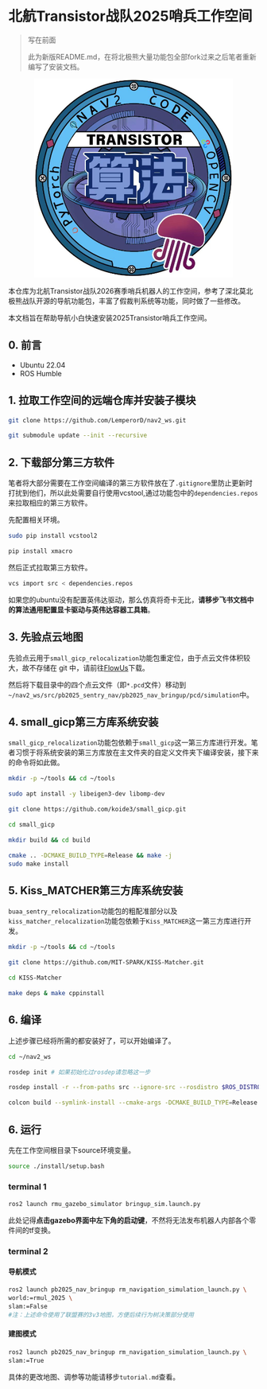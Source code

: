 # 北航Transistor战队2025哨兵工作空间

> 写在前面
> 
> 此为新版README.md，在将北极熊大量功能包全部fork过来之后笔者重新编写了安装文档。

<div style="text-align: center;">
  <img src="images/transistor_code.png" width="400" height="400">
</div>

本仓库为北航Transistor战队2026赛季哨兵机器人的工作空间，参考了深北莫北极熊战队开源的导航功能包，丰富了假裁判系统等功能，同时做了一些修改。

本文档旨在帮助导航小白快速安装2025Transistor哨兵工作空间。

## 0. 前言

- Ubuntu 22.04
- ROS Humble

## 1. 拉取工作空间的远端仓库并安装子模块

```bash
git clone https://github.com/LemperorD/nav2_ws.git
```
```bash
git submodule update --init --recursive
```

## 2. 下载部分第三方软件

笔者将大部分需要在工作空间编译的第三方软件放在了``.gitignore``里防止更新时打扰到他们，所以此处需要自行使用vcstool,通过功能包中的``dependencies.repos``来拉取相应的第三方软件。

先配置相关环境。

```bash
sudo pip install vcstool2
```
```bash
pip install xmacro
```

然后正式拉取第三方软件。
```bash
vcs import src < dependencies.repos
```

如果您的ubuntu没有配置英伟达驱动，那么仿真将奇卡无比，**请移步飞书文档中的算法通用配置显卡驱动与英伟达容器工具箱**。

## 3. 先验点云地图

先验点云用于``small_gicp_relocalization``功能包重定位，由于点云文件体积较大，故不存储在 git 中，请前往[FlowUs](https://flowus.cn/lihanchen/share/87f81771-fc0c-4e09-a768-db01f4c136f4?code=4PP1RS)下载。

然后将下载目录中的四个点云文件（即``*.pcd``文件）移动到``~/nav2_ws/src/pb2025_sentry_nav/pb2025_nav_bringup/pcd/simulation``中。

## 4. small_gicp第三方库系统安装

``small_gicp_relocalization``功能包依赖于``small_gicp``这一第三方库进行开发。笔者习惯于将系统安装的第三方库放在主文件夹的自定义文件夹下编译安装，接下来的命令将如此做。

```bash
mkdir -p ~/tools && cd ~/tools
```
```bash
sudo apt install -y libeigen3-dev libomp-dev
```
```bash
git clone https://github.com/koide3/small_gicp.git
```
```bash
cd small_gicp
```
```bash
mkdir build && cd build
```
```bash
cmake .. -DCMAKE_BUILD_TYPE=Release && make -j
sudo make install
```

## 5. Kiss_MATCHER第三方库系统安装

``buaa_sentry_relocalization``功能包的粗配准部分以及``kiss_matcher_relocalization``功能包依赖于``Kiss_MATCHER``这一第三方库进行开发。

```bash
mkdir -p ~/tools && cd ~/tools
```
```bash
git clone https://github.com/MIT-SPARK/KISS-Matcher.git
```
```bash
cd KISS-Matcher
```
```bash
make deps & make cppinstall
```

## 6. 编译

上述步骤已经将所需的都安装好了，可以开始编译了。

```bash
cd ~/nav2_ws
```
```bash
rosdep init # 如果初始化过rosdep请忽略这一步
```
```bash
rosdep install -r --from-paths src --ignore-src --rosdistro $ROS_DISTRO -y
```
```bash
colcon build --symlink-install --cmake-args -DCMAKE_BUILD_TYPE=Release
```

## 6. 运行

先在工作空间根目录下source环境变量。
```bash
source ./install/setup.bash
```

### terminal 1

```bash
ros2 launch rmu_gazebo_simulator bringup_sim.launch.py
```

此处记得**点击gazebo界面中左下角的启动键**，不然将无法发布机器人内部各个零件间的tf变换。

### terminal 2

#### 导航模式

```bash
ros2 launch pb2025_nav_bringup rm_navigation_simulation_launch.py \
world:=rmul_2025 \
slam:=False
#注：上述命令使用了联盟赛的3v3地图，方便后续行为树决策部分使用
```

#### 建图模式

```bash
ros2 launch pb2025_nav_bringup rm_navigation_simulation_launch.py \
slam:=True
```

具体的更改地图、调参等功能请移步``tutorial.md``查看。